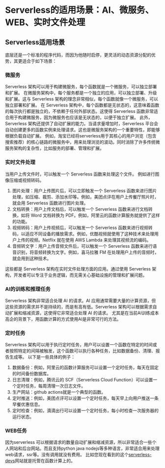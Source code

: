 # Serverless的适用场景：AI、微服务、WEB、实时文件处理

## Serverless适用场景

底层还是一个标准的程序代码，而因为他随时启停，更灵活的动态资源分配的优势，其更适合于如下场景：

### 微服务

Serverless 架构可以用于构建微服务，每个函数就是一个微服务，可以独立部署和扩展。
在微服务架构中，每个服务都是一个独立的应用，可以独立部署、升级和扩展。这与 Serverless 架构的理念非常相似，每个函数就像一个微服务，可以独立部署和扩展。
在 Serverless 架构中，每个函数都是无状态的，这意味着函数的每次执行都是独立的，不依赖于任何外部状态。这使得 Serverless 函数非常适合用于构建微服务，因为微服务也应该是无状态的，以便于独立扩展。
此外，Serverless 架构还提供了自动扩展的能力。当请求量增加时，Serverless 平台会自动创建更多的函数实例来处理请求。这也是微服务架构的一个重要特性，即能够根据负载自动扩展。
例如，淘宝已经将serverless用于其核心的用户浏览（包含搜索推荐）的核心链路的微服务中，用来处理浏览的波动。同时消除了许多传统微服务架构的复杂性，比如服务的部署、管理和扩展。

### 实时文件处理

当用户上传文件时，可以触发一个 Serverless 函数来处理这个文件。
例如进行图像压缩或视频转码。

1. 图片处理：用户上传图片后，可以立即触发一个 Serverless 函数来进行图片处理，如压缩、裁剪、添加水印等。例如，美团点评在用户上传餐厅照片时，就会用 Serverless 函数进行图片处理。
2. 文档转换：用户上传文档后，可以触发一个 Serverless 函数来进行文档转换，如将 Word 文档转换为 PDF。例如，阿里云的函数计算服务就提供了这样的功能。
3. 视频转码：用户上传视频后，可以触发一个 Serverless 函数来进行视频转码，以适应不同设备的播放需求。例如，优酷视频就使用了这种技术来处理用户上传的视频。Netflix 就在使用 AWS Lambda 来处理其视频流的编码。
4. 音频转文字：用户上传音频文件后，可以触发一个 Serverless 函数来进行语音识别，将音频转换为文字。例如，喜马拉雅 FM 在处理用户上传的音频时，就会用到这种技术。

这些都是 Serverless 架构在实时文件处理方面的应用。通过使用 Serverless 架构，开发者可以专注于业务逻辑，而无需关心基础设施的管理和扩展问题。

### AI的训练和推理任务

Serverless 架构非常适合处理 AI 的请求。AI 应用通常需要大量的计算资源，但这些资源的需求并不是持续的，而是有高有低。Serverless 架构可以根据需求自动扩展和缩减资源，这使得它非常适合处理 AI 的请求。
尤其是在当前AI训练成本高企的背景下，用函数计算的方式使用AI是非常可行的方法。

### 定时任务

Serverless 架构可以用于执行定时任务，用户可以设置一个函数在特定的时间或者按照特定的间隔被触发，这个函数可以执行各种任务，比如数据备份、清理、报告生成等。
以下是一些具体的例子：

1. 数据备份：例如，阿里云的函数计算服务可以设置一个定时任务，每天在固定的时间备份数据库。
2. 日志清理：例如，腾讯云的 SCF（Serverless Cloud Function）可以设置一个定时任务，每周清理一次日志文件。
3. 生产网站：github actions就是一个典型的函数。
4. 定时推送：例如，美团点评可以设置一个定时任务，每天早上向用户推送一条早餐优惠信息。
5. 定时检查：例如，滴滴出行可以设置一个定时任务，每小时检查一次服务器的运行状态。

### WEB任务

因为serverless 可以根据请求的数量自动扩展和缩减资源，所以非常适合一些个人网站和后台网站。而且支持python java nodejs等多种语言，非常适合用来处理web请求，ssr等。没有调用就没有费用。
比如您现在看到的这个[serverless-devs](http://www.serverless-devs.com)网站就是托管在函数计算上的。
